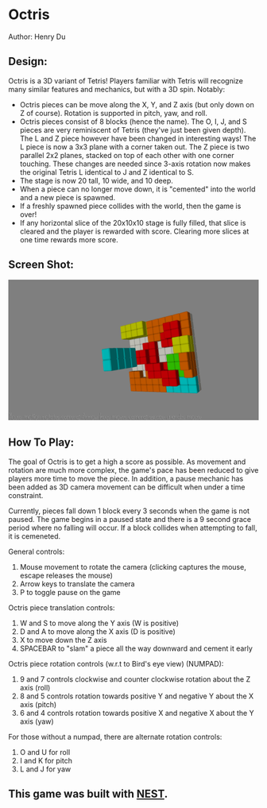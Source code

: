 # Octris

Author: Henry Du

## Design:

Octris is a 3D variant of Tetris! Players familiar with Tetris will recognize many similar features and mechanics, but
with a 3D spin. Notably:
- Octris pieces can be move along the X, Y, and Z axis (but only down on Z of course). Rotation is supported in pitch, yaw, and roll.
- Octris pieces consist of 8 blocks (hence the name). The O, I, J, and S pieces are very reminiscent of Tetris (they've just been given depth). The L and Z piece however have been changed in interesting ways! The L piece is now a 3x3 plane with a corner taken out. The Z piece is two parallel 2x2 planes, stacked on top of each other with one corner touching. These changes are needed since 3-axis rotation now makes the original Tetris L identical to J and Z identical to S.
- The stage is now 20 tall, 10 wide, and 10 deep.
- When a piece can no longer move down, it is "cemented" into the world and a new piece is spawned.
- If a freshly spawned piece collides with the world, then the game is over!
- If any horizontal slice of the 20x10x10 stage is fully filled, that slice is cleared and the player is rewarded with score. Clearing more slices at one time rewards more score.

## Screen Shot:

![Screen Shot](screenshot.png)

## How To Play:

The goal of Octris is to get a high a score as possible. As movement and rotation are much more complex, the game's pace has been reduced to give players more time to move the piece. In addition, a pause mechanic has been added as 3D camera movement can be difficult when under a time constraint.

Currently, pieces fall down 1 block every 3 seconds when the game is not paused. The game begins in a paused state and there is a 9 second grace period where no falling will occur. If a block collides when attempting to fall, it is cemeneted.

General controls:
1. Mouse movement to rotate the camera (clicking captures the mouse, escape releases the mouse)
2. Arrow keys to translate the camera
3. P to toggle pause on the game

Octris piece translation controls:
1. W and S to move along the Y axis (W is positive)
2. D and A to move along the X axis (D is positive)
3. X to move down the Z axis
4. SPACEBAR to "slam" a piece all the way downward and cement it early

Octris piece rotation controls (w.r.t to Bird's eye view) (NUMPAD):
1. 9 and 7 controls clockwise and counter clockwise rotation about the Z axis (roll)
2. 8 and 5 controls rotation towards positive Y and negative Y about the X axis (pitch)
3. 6 and 4 controls rotation towards positive X and negative X about the Y axis (yaw)

For those without a numpad, there are alternate rotation controls:
1. O and U for roll
2. I and K for pitch
3. L and J for yaw

## This game was built with [NEST](NEST.md).
